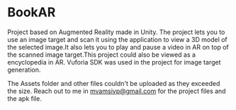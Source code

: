 # BookAR
Project based on Augmented Reality made in Unity.
The project lets you to use an image target and scan it using the application to view a 3D model of the selected image.It also lets you to play and pause a video in AR on top of the scanned image target.This project could also be viewed as a encyclopedia in AR.
Vuforia SDK was used in the project for image target generation.



The Assets folder and other files couldn't be uploaded as they exceeded the size.
Reach out to me in mvamsivp@gmail.com for the project files and the apk file.

